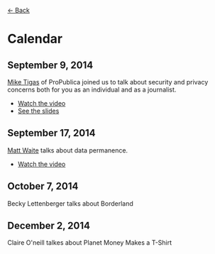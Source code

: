 [&larr; Back](README.md)

# Calendar

## September 9, 2014 

[Mike Tigas](https://twitter.com/mtigas) of ProPublica joined us to talk about security and privacy concerns both for you as an individual and as a journalist. 

* [Watch the video](https://vimeo.com/105821417)
* [See the slides](https://github.com/ufjschool/mmc3260/blob/master/pdf/tigas.pdf)

## September 17, 2014

[Matt Waite](https://twitter.com/mattwaite) talks about data permanence.

* [Watch the video](https://vimeo.com/106561240)

## October 7, 2014

Becky Lettenberger talks about Borderland

## December 2, 2014

Claire O'neill talkes about Planet Money Makes a T-Shirt
